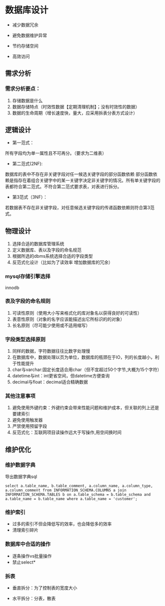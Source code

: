 # 数据库设计

* 减少数据冗余

* 避免数据维护异常

* 节约存储空间

* 高效访问

## 需求分析

### 需求分析要点：

1. 存储数据是什么
2. 数据存储特点（时效性数据【定期清理机制】；没有时效性的数据）
3. 数据的生命周期（增长速度快，量大，应采用拆表分表方式设计）

## 逻辑设计

* 第一范式：

 所有字段均为单一属性且不可再分。（要求为二维表）

* 第二范式(2NF):

 数据库的表中不存在非关键字段对任一候选关键字段的部分函数依赖
部分函数依赖是指存在着组合关键字中的某一关键字决定非关键字的情况。所有单关键字段的表都符合第二范式。不符合第二范式要求表，对表进行拆分。

* 第3范式（3NF）：

 若数据表不存在非关键字段，对任意候选关键字段的传递函数依赖则符合第3范式。

## 物理设计

1. 选择合适的数据库管理系统
2. 定义数据库、表以及字段的命名规范
3. 根据所选的dbms系统选择合适的字段类型
4. 反范式化设计（比如为了读效率 增加数据库的冗余）

### mysql存储引擎选择
 innodb

### 表及字段的命名规则

1. 可读性原则（使用大小写来格式化的库对象名以获得良好的可读性）
2. 表意性原则（对象的名字应该能描述出它所标识的的对象）
3. 长名原则（尽可能少使用或不适用缩写）

### 字段类型选择原则

1. 同样的数据，字符数据往往比数字处理慢
2. 在数据库中，数据处理以页为单位，数据库的瓶颈在于IO，列的长度越小，利于性能提升
3. char与varchar:固定长度适合用char（但不宜超过50个字节,大概为15个字符）
4. datetime与int：int更省空间，但datetime方便查询
5. decimal与float：decimal适合精确数据

### 其他注意事项

1. 避免使用外键约束：外键约束会带来性能问题和维护成本，但关联的列上还是要建索引
2. 避免使用触发器
3. 严禁使用预留字段
4. 反范式化：互联网项目读操作远大于写操作,用空间换时间

## 维护优化
### 维护数据字典

 导出数据字典sql

    select a.table_name, b.table_comment, a.column_name, a.column_type, a.column_comment from INFORMATION_SCHEMA.COLUMNS a join INFORMATION_SCHEMA.TABLES b on a.table_schema = b.table_schema and a.table_name = b.table_name where a.table_name = 'customer';

### 维护索引

* 过多的索引不但会降低写的效率，也会降低多的效率
* 清理索引碎片

### 数据库中合适的操作

* 逐条操作vs批量操作
* 禁止select*

### 拆表

* 垂直拆分：为了控制表的宽度大小

* 水平拆分：分表，散表
